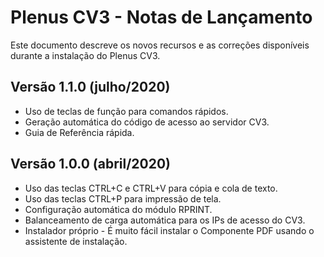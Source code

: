 # Plenus CV3 - Notas de Lançamento

Este documento descreve os novos recursos e as correções disponíveis durante a instalação do Plenus CV3.

## Versão 1.1.0 (julho/2020)

* Uso de teclas de função para comandos rápidos.
* Geração automática do código de acesso ao servidor CV3.
* Guia de Referência rápida.

## Versão 1.0.0 (abril/2020)

* Uso das teclas CTRL+C e CTRL+V para cópia e cola de texto.
* Uso das teclas CTRL+P para impressão de tela.
* Configuração automática do módulo RPRINT.
* Balanceamento de carga automática para os IPs de acesso do CV3.
* Instalador próprio - É muito fácil instalar o Componente PDF usando o assistente de instalação.